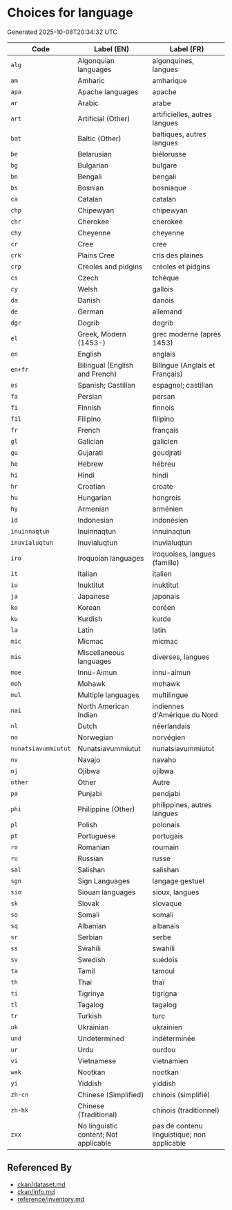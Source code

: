# Choices for language

Generated 2025-10-08T20:34:32 UTC

| Code | Label (EN) | Label (FR) |
|------|------------|------------|
| `alg` | Algonquian languages | algonquines, langues |
| `am` | Amharic | amharique |
| `apa` | Apache languages | apache |
| `ar` | Arabic | arabe |
| `art` | Artificial (Other) | artificielles, autres langues |
| `bat` | Baltic (Other) | baltiques, autres langues |
| `be` | Belarusian | biélorusse |
| `bg` | Bulgarian | bulgare |
| `bn` | Bengali | bengali |
| `bs` | Bosnian | bosniaque |
| `ca` | Catalan | catalan |
| `chp` | Chipewyan | chipewyan |
| `chr` | Cherokee | cherokee |
| `chy` | Cheyenne | cheyenne |
| `cr` | Cree | cree |
| `crk` | Plains Cree | cris des plaines |
| `crp` | Creoles and pidgins | créoles et pidgins |
| `cs` | Czech | tchèque |
| `cy` | Welsh | gallois |
| `da` | Danish | danois |
| `de` | German | allemand |
| `dgr` | Dogrib | dogrib |
| `el` | Greek, Modern (1453-) | grec moderne (après 1453) |
| `en` | English | anglais |
| `en+fr` | Bilingual (English and French) | Bilingue (Anglais et Français) |
| `es` | Spanish; Castilian | espagnol; castillan |
| `fa` | Persian | persan |
| `fi` | Finnish | finnois |
| `fil` | Filipino | filipino |
| `fr` | French | français |
| `gl` | Galician | galicien |
| `gu` | Gujarati | goudjrati |
| `he` | Hebrew | hébreu |
| `hi` | Hindi | hindi |
| `hr` | Croatian | croate |
| `hu` | Hungarian | hongrois |
| `hy` | Armenian | arménien |
| `id` | Indonesian | indonésien |
| `inuinnaqtun` | Inuinnaqtun | innuinaqtun |
| `inuvialuqtun` | Inuvialuqtun | inuvialuqtun |
| `iro` | Iroquoian languages | iroquoises, langues (famille) |
| `it` | Italian | italien |
| `iu` | Inuktitut | inuktitut |
| `ja` | Japanese | japonais |
| `ko` | Korean | coréen |
| `ku` | Kurdish | kurde |
| `la` | Latin | latin |
| `mic` | Micmac | micmac |
| `mis` | Miscellaneous languages | diverses, langues |
| `moe` | Innu-Aimun | innu-aimun |
| `moh` | Mohawk | mohawk |
| `mul` | Multiple languages | multilingue |
| `nai` | North American Indian | indiennes d'Amérique du Nord |
| `nl` | Dutch | néerlandais |
| `no` | Norwegian | norvégien |
| `nunatsiavummiutut` | Nunatsiavummiutut | nunatsiavummiutut |
| `nv` | Navajo | navaho |
| `oj` | Ojibwa | ojibwa |
| `other` | Other | Autre |
| `pa` | Punjabi | pendjabi |
| `phi` | Philippine (Other) | philippines, autres langues |
| `pl` | Polish | polonais |
| `pt` | Portuguese | portugais |
| `ro` | Romanian | roumain |
| `ru` | Russian | russe |
| `sal` | Salishan | salishan |
| `sgn` | Sign Languages | langage gestuel |
| `sio` | Siouan languages | sioux, langues |
| `sk` | Slovak | slovaque |
| `so` | Somali | somali |
| `sq` | Albanian | albanais |
| `sr` | Serbian | serbe |
| `ss` | Swahili | swahili |
| `sv` | Swedish | suédois |
| `ta` | Tamil | tamoul |
| `th` | Thai | thaï |
| `ti` | Tigrinya | tigrigna |
| `tl` | Tagalog | tagalog |
| `tr` | Turkish | turc |
| `uk` | Ukrainian | ukrainien |
| `und` | Undetermined | indéterminée |
| `ur` | Urdu | ourdou |
| `vi` | Vietnamese | vietnamien |
| `wak` | Nootkan | nootkan |
| `yi` | Yiddish | yiddish |
| `zh-cn` | Chinese (Simplified) | chinois (simplifié) |
| `zh-hk` | Chinese (Traditional) | chinois (traditionnel) |
| `zxx` | No linguistic content; Not applicable | pas de contenu linguistique; non applicable |


## Referenced By

- [ckan/dataset.md](../ckan/dataset.md)
- [ckan/info.md](../ckan/info.md)
- [reference/inventory.md](../reference/inventory.md)
